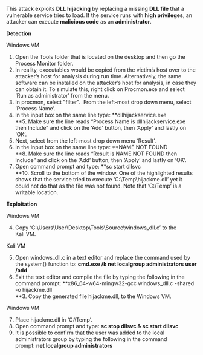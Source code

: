 This attack exploits **DLL hijacking** by replacing a missing **DLL file** that a vulnerable service tries to load. If the service runs with **high privileges**, an attacker can execute **malicious code** as an **administrator**.




**Detection**

Windows VM

1. Open the Tools folder that is located on the desktop and then go the Process Monitor folder.  
2. In reality, executables would be copied from the victim’s host over to the attacker’s host for analysis during run time. Alternatively, the same software can be installed on the attacker’s host for analysis, in case they can obtain it. To simulate this, right click on Procmon.exe and select ‘Run as administrator’ from the menu.  
3. In procmon, select "filter".  From the left-most drop down menu, select ‘Process Name’.  
4. In the input box on the same line type: **dllhijackservice.exe  
**5. Make sure the line reads “Process Name is dllhijackservice.exe then Include” and click on the ‘Add’ button, then ‘Apply’ and lastly on ‘OK’.  
1. Next, select from the left-most drop down menu ‘Result’.  
2. In the input box on the same line type: **NAME NOT FOUND  
**8. Make sure the line reads “Result is NAME NOT FOUND then Include” and click on the ‘Add’ button, then ‘Apply’ and lastly on ‘OK’.  
3. Open command prompt and type: **sc start dllsvc  
**10. Scroll to the bottom of the window. One of the highlighted results shows that the service tried to execute ‘C:\Temp\hijackme.dll’ yet it could not do that as the file was not found. Note that ‘C:\Temp’ is a writable location.

**Exploitation**

Windows VM

4. Copy ‘C:\Users\User\Desktop\Tools\Source\windows_dll.c’ to the Kali VM.

Kali VM

5. Open windows_dll.c in a text editor and replace the command used by the system() function to: **cmd.exe /k net localgroup administrators user /add**  
6. Exit the text editor and compile the file by typing the following in the command prompt: **x86_64-w64-mingw32-gcc windows_dll.c -shared -o hijackme.dll  
**3. Copy the generated file hijackme.dll, to the Windows VM.

Windows VM

7. Place hijackme.dll in ‘C:\Temp’.  
8. Open command prompt and type: **sc stop dllsvc & sc start dllsvc**  
9. It is possible to confirm that the user was added to the local administrators group by typing the following in the command prompt: **net localgroup administrators**